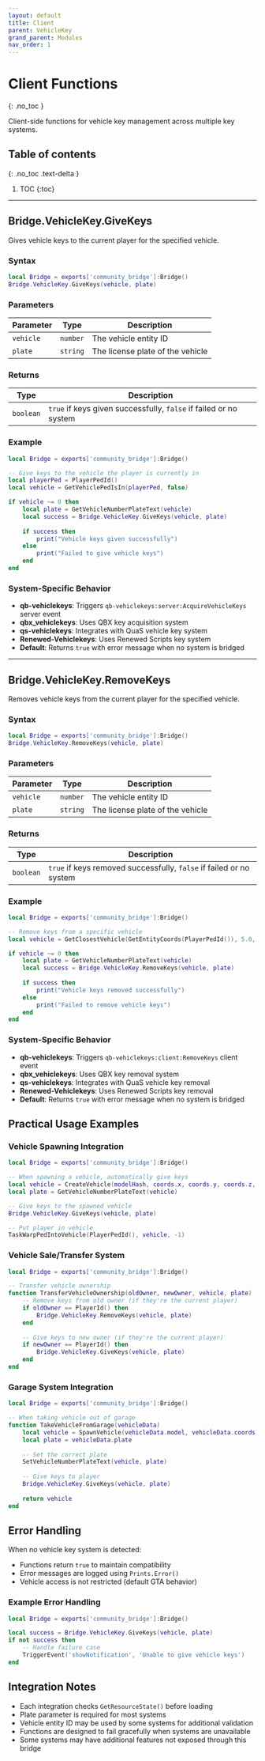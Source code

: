 ```yaml
---
layout: default
title: Client
parent: VehicleKey
grand_parent: Modules
nav_order: 1
---
```


# Client Functions
{: .no_toc }

Client-side functions for vehicle key management across multiple key systems.

## Table of contents
{: .no_toc .text-delta }

1. TOC
{:toc}

---

## Bridge.VehicleKey.GiveKeys

Gives vehicle keys to the current player for the specified vehicle.

### Syntax

```lua
local Bridge = exports['community_bridge']:Bridge()
Bridge.VehicleKey.GiveKeys(vehicle, plate)
```

### Parameters

| Parameter | Type | Description |
|-----------|------|-------------|
| `vehicle` | `number` | The vehicle entity ID |
| `plate` | `string` | The license plate of the vehicle |

### Returns

| Type | Description |
|------|-------------|
| `boolean` | `true` if keys given successfully, `false` if failed or no system |

### Example

```lua
local Bridge = exports['community_bridge']:Bridge()

-- Give keys to the vehicle the player is currently in
local playerPed = PlayerPedId()
local vehicle = GetVehiclePedIsIn(playerPed, false)

if vehicle ~= 0 then
    local plate = GetVehicleNumberPlateText(vehicle)
    local success = Bridge.VehicleKey.GiveKeys(vehicle, plate)
    
    if success then
        print("Vehicle keys given successfully")
    else
        print("Failed to give vehicle keys")
    end
end
```

### System-Specific Behavior

- **qb-vehiclekeys**: Triggers `qb-vehiclekeys:server:AcquireVehicleKeys` server event
- **qbx_vehiclekeys**: Uses QBX key acquisition system
- **qs-vehiclekeys**: Integrates with QuaS vehicle key system
- **Renewed-Vehiclekeys**: Uses Renewed Scripts key system
- **Default**: Returns `true` with error message when no system is bridged

---

## Bridge.VehicleKey.RemoveKeys

Removes vehicle keys from the current player for the specified vehicle.

### Syntax

```lua
local Bridge = exports['community_bridge']:Bridge()
Bridge.VehicleKey.RemoveKeys(vehicle, plate)
```

### Parameters

| Parameter | Type | Description |
|-----------|------|-------------|
| `vehicle` | `number` | The vehicle entity ID |
| `plate` | `string` | The license plate of the vehicle |

### Returns

| Type | Description |
|------|-------------|
| `boolean` | `true` if keys removed successfully, `false` if failed or no system |

### Example

```lua
local Bridge = exports['community_bridge']:Bridge()

-- Remove keys from a specific vehicle
local vehicle = GetClosestVehicle(GetEntityCoords(PlayerPedId()), 5.0, 0, 71)

if vehicle ~= 0 then
    local plate = GetVehicleNumberPlateText(vehicle)
    local success = Bridge.VehicleKey.RemoveKeys(vehicle, plate)
    
    if success then
        print("Vehicle keys removed successfully")
    else
        print("Failed to remove vehicle keys")
    end
end
```

### System-Specific Behavior

- **qb-vehiclekeys**: Triggers `qb-vehiclekeys:client:RemoveKeys` client event
- **qbx_vehiclekeys**: Uses QBX key removal system
- **qs-vehiclekeys**: Integrates with QuaS vehicle key removal
- **Renewed-Vehiclekeys**: Uses Renewed Scripts key removal
- **Default**: Returns `true` with error message when no system is bridged

## Practical Usage Examples

### Vehicle Spawning Integration

```lua
local Bridge = exports['community_bridge']:Bridge()

-- When spawning a vehicle, automatically give keys
local vehicle = CreateVehicle(modelHash, coords.x, coords.y, coords.z, heading, true, false)
local plate = GetVehicleNumberPlateText(vehicle)

-- Give keys to the spawned vehicle
Bridge.VehicleKey.GiveKeys(vehicle, plate)

-- Put player in vehicle
TaskWarpPedIntoVehicle(PlayerPedId(), vehicle, -1)
```

### Vehicle Sale/Transfer System

```lua
local Bridge = exports['community_bridge']:Bridge()

-- Transfer vehicle ownership
function TransferVehicleOwnership(oldOwner, newOwner, vehicle, plate)
    -- Remove keys from old owner (if they're the current player)
    if oldOwner == PlayerId() then
        Bridge.VehicleKey.RemoveKeys(vehicle, plate)
    end
    
    -- Give keys to new owner (if they're the current player)
    if newOwner == PlayerId() then
        Bridge.VehicleKey.GiveKeys(vehicle, plate)
    end
end
```

### Garage System Integration

```lua
local Bridge = exports['community_bridge']:Bridge()

-- When taking vehicle out of garage
function TakeVehicleFromGarage(vehicleData)
    local vehicle = SpawnVehicle(vehicleData.model, vehicleData.coords)
    local plate = vehicleData.plate
    
    -- Set the correct plate
    SetVehicleNumberPlateText(vehicle, plate)
    
    -- Give keys to player
    Bridge.VehicleKey.GiveKeys(vehicle, plate)
    
    return vehicle
end
```

## Error Handling

When no vehicle key system is detected:

- Functions return `true` to maintain compatibility
- Error messages are logged using `Prints.Error()`
- Vehicle access is not restricted (default GTA behavior)

### Example Error Handling

```lua
local Bridge = exports['community_bridge']:Bridge()

local success = Bridge.VehicleKey.GiveKeys(vehicle, plate)
if not success then
    -- Handle failure case
    TriggerEvent('showNotification', 'Unable to give vehicle keys')
end
```

## Integration Notes

- Each integration checks `GetResourceState()` before loading
- Plate parameter is required for most systems
- Vehicle entity ID may be used by some systems for additional validation
- Functions are designed to fail gracefully when systems are unavailable
- Some systems may have additional features not exposed through this bridge
